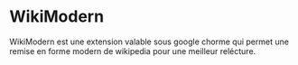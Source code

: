 # WikiModern
WikiModern est une extension valable sous google chorme qui permet une remise en forme modern de wikipedia pour une meilleur relécture.

